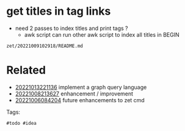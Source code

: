 # get titles in tag links

- need 2 passes to index titles and print tags ?
  - awk script can run other awk script to index all titles in BEGIN

` zet/20221009102918/README.md `

# Related

- [20221013221136](/zet/20221013221136/README.md) implement a graph query language
- [20221008213627](/zet/20221008213627/README.md) enhancement / improvement
- [20221006084204](/zet/20221006084204/README.md) future enhancements to zet cmd

Tags:

    #todo #idea
